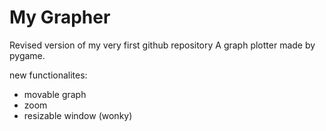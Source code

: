 # My Grapher
Revised version of my very first github repository
A graph plotter made by pygame.


new functionalites:
- movable graph
- zoom
- resizable window (wonky)